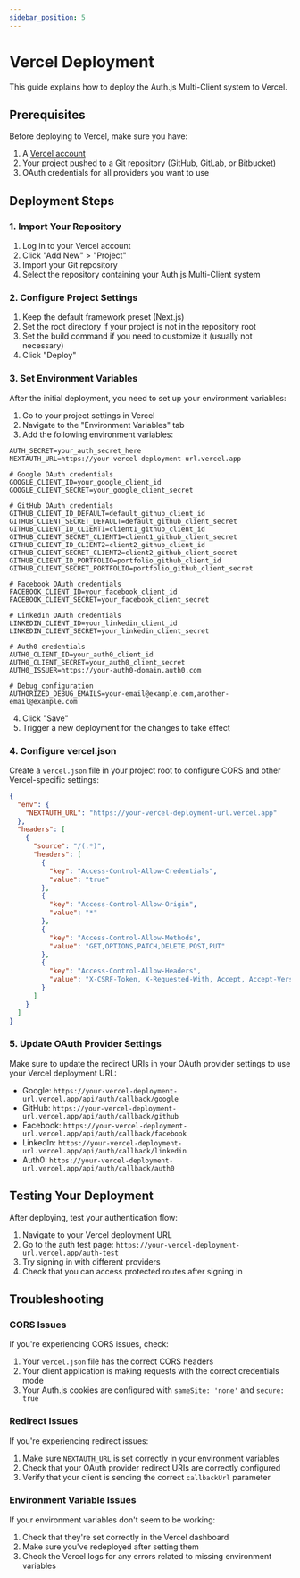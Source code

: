 ```yaml
---
sidebar_position: 5
---
```


# Vercel Deployment

This guide explains how to deploy the Auth.js Multi-Client system to Vercel.

## Prerequisites

Before deploying to Vercel, make sure you have:

1. A [Vercel account](https://vercel.com/signup)
2. Your project pushed to a Git repository (GitHub, GitLab, or Bitbucket)
3. OAuth credentials for all providers you want to use

## Deployment Steps

### 1. Import Your Repository

1. Log in to your Vercel account
2. Click "Add New" > "Project"
3. Import your Git repository
4. Select the repository containing your Auth.js Multi-Client system

### 2. Configure Project Settings

1. Keep the default framework preset (Next.js)
2. Set the root directory if your project is not in the repository root
3. Set the build command if you need to customize it (usually not necessary)
4. Click "Deploy"

### 3. Set Environment Variables

After the initial deployment, you need to set up your environment variables:

1. Go to your project settings in Vercel
2. Navigate to the "Environment Variables" tab
3. Add the following environment variables:

```
AUTH_SECRET=your_auth_secret_here
NEXTAUTH_URL=https://your-vercel-deployment-url.vercel.app

# Google OAuth credentials
GOOGLE_CLIENT_ID=your_google_client_id
GOOGLE_CLIENT_SECRET=your_google_client_secret

# GitHub OAuth credentials
GITHUB_CLIENT_ID_DEFAULT=default_github_client_id
GITHUB_CLIENT_SECRET_DEFAULT=default_github_client_secret
GITHUB_CLIENT_ID_CLIENT1=client1_github_client_id
GITHUB_CLIENT_SECRET_CLIENT1=client1_github_client_secret
GITHUB_CLIENT_ID_CLIENT2=client2_github_client_id
GITHUB_CLIENT_SECRET_CLIENT2=client2_github_client_secret
GITHUB_CLIENT_ID_PORTFOLIO=portfolio_github_client_id
GITHUB_CLIENT_SECRET_PORTFOLIO=portfolio_github_client_secret

# Facebook OAuth credentials
FACEBOOK_CLIENT_ID=your_facebook_client_id
FACEBOOK_CLIENT_SECRET=your_facebook_client_secret

# LinkedIn OAuth credentials
LINKEDIN_CLIENT_ID=your_linkedin_client_id
LINKEDIN_CLIENT_SECRET=your_linkedin_client_secret

# Auth0 credentials
AUTH0_CLIENT_ID=your_auth0_client_id
AUTH0_CLIENT_SECRET=your_auth0_client_secret
AUTH0_ISSUER=https://your-auth0-domain.auth0.com

# Debug configuration
AUTHORIZED_DEBUG_EMAILS=your-email@example.com,another-email@example.com
```

4. Click "Save"
5. Trigger a new deployment for the changes to take effect

### 4. Configure vercel.json

Create a `vercel.json` file in your project root to configure CORS and other Vercel-specific settings:

```json
{
  "env": {
    "NEXTAUTH_URL": "https://your-vercel-deployment-url.vercel.app"
  },
  "headers": [
    {
      "source": "/(.*)",
      "headers": [
        {
          "key": "Access-Control-Allow-Credentials",
          "value": "true"
        },
        {
          "key": "Access-Control-Allow-Origin",
          "value": "*"
        },
        {
          "key": "Access-Control-Allow-Methods",
          "value": "GET,OPTIONS,PATCH,DELETE,POST,PUT"
        },
        {
          "key": "Access-Control-Allow-Headers",
          "value": "X-CSRF-Token, X-Requested-With, Accept, Accept-Version, Content-Length, Content-MD5, Content-Type, Date, X-Api-Version, X-Client-Origin"
        }
      ]
    }
  ]
}
```

### 5. Update OAuth Provider Settings

Make sure to update the redirect URIs in your OAuth provider settings to use your Vercel deployment URL:

- Google: `https://your-vercel-deployment-url.vercel.app/api/auth/callback/google`
- GitHub: `https://your-vercel-deployment-url.vercel.app/api/auth/callback/github`
- Facebook: `https://your-vercel-deployment-url.vercel.app/api/auth/callback/facebook`
- LinkedIn: `https://your-vercel-deployment-url.vercel.app/api/auth/callback/linkedin`
- Auth0: `https://your-vercel-deployment-url.vercel.app/api/auth/callback/auth0`

## Testing Your Deployment

After deploying, test your authentication flow:

1. Navigate to your Vercel deployment URL
2. Go to the auth test page: `https://your-vercel-deployment-url.vercel.app/auth-test`
3. Try signing in with different providers
4. Check that you can access protected routes after signing in

## Troubleshooting

### CORS Issues

If you're experiencing CORS issues, check:

1. Your `vercel.json` file has the correct CORS headers
2. Your client application is making requests with the correct credentials mode
3. Your Auth.js cookies are configured with `sameSite: 'none'` and `secure: true`

### Redirect Issues

If you're experiencing redirect issues:

1. Make sure `NEXTAUTH_URL` is set correctly in your environment variables
2. Check that your OAuth provider redirect URIs are correctly configured
3. Verify that your client is sending the correct `callbackUrl` parameter

### Environment Variable Issues

If your environment variables don't seem to be working:

1. Check that they're set correctly in the Vercel dashboard
2. Make sure you've redeployed after setting them
3. Check the Vercel logs for any errors related to missing environment variables
